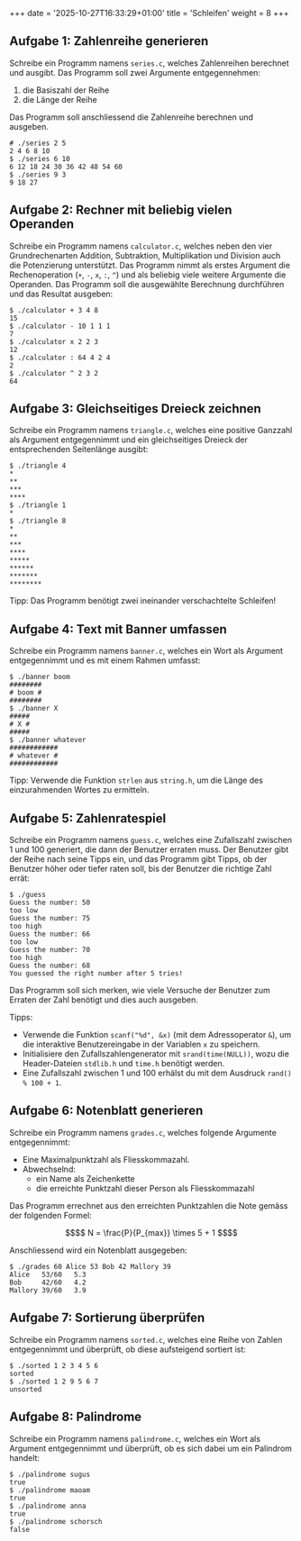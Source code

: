 +++
date = '2025-10-27T16:33:29+01:00'
title = 'Schleifen'
weight = 8
+++

## Aufgabe 1: Zahlenreihe generieren

Schreibe ein Programm namens `series.c`, welches Zahlenreihen berechnet und ausgibt. Das Programm soll zwei Argumente entgegennehmen:

1. die Basiszahl der Reihe
2. die Länge der Reihe

Das Programm soll anschliessend die Zahlenreihe berechnen und ausgeben.

```plain
# ./series 2 5
2 4 6 8 10
$ ./series 6 10
6 12 18 24 30 36 42 48 54 60
$ ./series 9 3
9 18 27
```

## Aufgabe 2: Rechner mit beliebig vielen Operanden

Schreibe ein Programm namens `calculator.c`, welches neben den vier Grundrechenarten Addition, Subtraktion, Multiplikation und Division auch die Potenzierung unterstützt. Das Programm nimmt als erstes Argument die Rechenoperation (`+`, `-`, `x`, `:`, `^`) und als beliebig viele weitere Argumente die Operanden. Das Programm soll die ausgewählte Berechnung durchführen und das Resultat ausgeben:

```plain
$ ./calculator + 3 4 8
15
$ ./calculator - 10 1 1 1
7
$ ./calculator x 2 2 3
12
$ ./calculator : 64 4 2 4
2
$ ./calculator ^ 2 3 2
64
```

## Aufgabe 3: Gleichseitiges Dreieck zeichnen

Schreibe ein Programm namens `triangle.c`, welches eine positive Ganzzahl als Argument entgegennimmt und ein gleichseitiges Dreieck der entsprechenden Seitenlänge ausgibt:

```plain
$ ./triangle 4
*
**
***
****
$ ./triangle 1
*
$ ./triangle 8
*
**
***
****
*****
******
*******
********
```

Tipp: Das Programm benötigt zwei ineinander verschachtelte Schleifen!

## Aufgabe 4: Text mit Banner umfassen

Schreibe ein Programm namens `banner.c`, welches ein Wort als Argument entgegennimmt und es mit einem Rahmen umfasst:

```plain
$ ./banner boom
########
# boom #
########
$ ./banner X
#####
# X #
#####
$ ./banner whatever
############
# whatever #
############
```

Tipp: Verwende die Funktion `strlen` aus `string.h`, um die Länge des einzurahmenden Wortes zu ermitteln.

## Aufgabe 5: Zahlenratespiel

Schreibe ein Programm namens `guess.c`, welches eine Zufallszahl zwischen 1 und 100 generiert, die dann der Benutzer erraten muss. Der Benutzer gibt der Reihe nach seine Tipps ein, und das Programm gibt Tipps, ob der Benutzer höher oder tiefer raten soll, bis der Benutzer die richtige Zahl errät:

```plain
$ ./guess
Guess the number: 50
too low
Guess the number: 75
too high
Guess the number: 66
too low
Guess the number: 70
too high
Guess the number: 68
You guessed the right number after 5 tries!
```

Das Programm soll sich merken, wie viele Versuche der Benutzer zum Erraten der Zahl benötigt und dies auch ausgeben.

Tipps:

- Verwende die Funktion `scanf("%d", &x)` (mit dem Adressoperator `&`), um die interaktive Benutzereingabe in der Variablen `x` zu speichern.
- Initialisiere den Zufallszahlengenerator mit `srand(time(NULL))`, wozu die Header-Dateien `stdlib.h` und `time.h` benötigt werden.
- Eine Zufallszahl zwischen 1 und 100 erhälst du mit dem Ausdruck `rand() % 100 + 1`.

## Aufgabe 6: Notenblatt generieren

Schreibe ein Programm namens `grades.c`, welches folgende Argumente entgegennimmt:

- Eine Maximalpunktzahl als Fliesskommazahl.
- Abwechselnd:
    - ein Name als Zeichenkette
    - die erreichte Punktzahl dieser Person als Fliesskommazahl

Das Programm errechnet aus den erreichten Punktzahlen die Note gemäss der folgenden Formel:

```math
$$ N = \frac{P}{P_{max}} \times 5 + 1 $$
```

Anschliessend wird ein Notenblatt ausgegeben:

```plain
$ ./grades 60 Alice 53 Bob 42 Mallory 39
Alice   53/60   5.3
Bob     42/60   4.2
Mallory 39/60   3.9
```

## Aufgabe 7: Sortierung überprüfen

Schreibe ein Programm namens `sorted.c`, welches eine Reihe von Zahlen entgegennimmt und überprüft, ob diese aufsteigend sortiert ist:

```plain
$ ./sorted 1 2 3 4 5 6
sorted
$ ./sorted 1 2 9 5 6 7
unsorted
```

## Aufgabe 8: Palindrome

Schreibe ein Programm namens `palindrome.c`, welches ein Wort als Argument entgegennimmt und überprüft, ob es sich dabei um ein Palindrom handelt:

```plain
$ ./palindrome sugus
true
$ ./palindrome maoam
true
$ ./palindrome anna
true
$ ./palindrome schorsch
false
```

